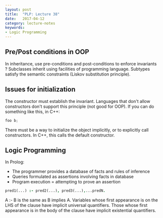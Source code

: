 ```yaml
---
layout: post
title:  "PLP: Lecture 38"
date:   2017-04-12
category: lecture-notes
keywords:
- Logic Programming
---
```


## Pre/Post conditions in OOP

In inheritance, use pre-conditions and post-conditions to enforce invariants ?
Subclasses inherit using facilities of programming language. Subtypes satisfy the semantic constraints (Liskov substitution principle).

## Issues for initialization

The constructor must establish the invariant. Languages that don't allow constructors don't support this principle (not good for OOP).
If you can do something like this, in C++:

```C++
foo b;
```

There must be a way to initialize the object implicitly, or to explicitly call constructors. In C++, this calls the default constructor.

## Logic Programming

In Prolog: 

* The programmer provides a database of facts and rules of inference
* Queries formulated as assertions involving facts in database
* Program execution = attempting to prove an assertion

```Prolog
pred1(...) :- pred2(...), pred3(...),...predN.
```

A :- B is the same as B implies A. Variables whose first appearance is on the LHS of the clause have implicit universal quantifiers. Those whose first appearance is in the body of the clause have implicit existential quantifiers.